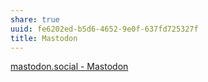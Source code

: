 ```yaml
---
share: true
uuid: fe6202ed-b5d6-4652-9e0f-637fd725327f
title: Mastodon
---
```

[mastodon.social - Mastodon](https://mastodon.social/about)
